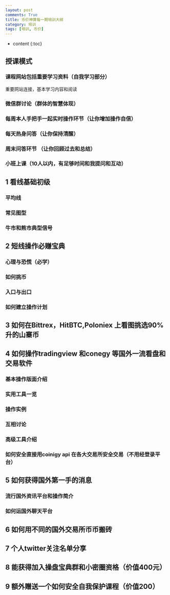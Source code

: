```yaml
---
layout: post
comments: True
title: 币价神算每一期培训大纲
category: 培训
tags: [培训, 币价]
---
```

* content
{:toc}


## 授课模式

### 课程网站包括重要学习资料（自我学习部分）

重要网站连接，基本学习内容和阅读

### 微信群讨论（群体的智慧体现）

### 每周本人手把手一起实时操作环节（让你增加操作自信）

### 每天热身问答（让你保持清醒）

### 周末问答环节 （让你回顾过去和总结）

### 小班上课（10人以内，有足够时间和我提问和互动）

## 1 看线基础初级

### 平均线

### 常见图型

### 牛市和熊市典型信号


## 2 短线操作必赚宝典

### 心理与恐慌（必学）

### 如何挑币

### 入口与出口

### 如何建立操作计划


## 3 如何在Bittrex，HitBTC,Poloniex 上看图挑选90%升的山寨币


## 4 如何操作tradingview 和conegy 等国外一流看盘和交易软件

### 基本操作版面介绍 

### 实用工具一览 

### 操作实例

### 互相讨论

### 高级工具介绍

### 如何安全直接用coinigy api 在各大交易所安全交易（不用经登录平台）

## 5 如何获得国外第一手的消息

### 流行国外资讯平台和操作简介

### 如何运国外聊天平台

## 6 如何用不同的国外交易所币币搬砖

## 7 个人twitter关注名单分享

## 8 能获得加入操盘宝典群和小密圈资格（价值400元）

## 9 额外赠送一个如何安全自我保护课程（价值200）


<div id="hitbtc-ticker" class="hit-medium"></div>
<script type="text/javascript">
    (function() {
        var po = document.createElement("script");
        po.type = "text/javascript";
        po.async = true;
        po.src = "https://hitbtc.com/get_widget";
        var s = document.getElementsByTagName("script")[0];
        s.parentNode.insertBefore(po, s);
    })();
     // You can construct widget dynamically by calling hitbtc.widget("myDiv", "medium");
</script>


